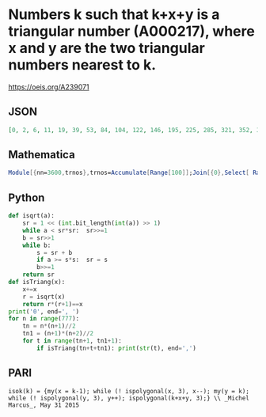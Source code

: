 # Numbers k such that k\+x\+y is a triangular number \(A000217\), where x and y are the two triangular numbers nearest to k\.
https://oeis.org/A239071
## JSON
```JSON
[0, 2, 6, 11, 19, 39, 53, 84, 104, 122, 146, 195, 225, 285, 321, 352, 392, 434, 470, 516, 605, 657, 757, 815, 864, 926, 990, 1044, 1112, 1241, 1315, 1455, 1535, 1602, 1686, 1844, 1934, 2103, 2199, 2279, 2379, 2481, 2566, 2672, 2870, 2982, 3191, 3309, 3407, 3529]
```
## Mathematica
```Mathematica
Module[{nn=3600,trnos},trnos=Accumulate[Range[100]];Join[{0},Select[ Range[ nn],OddQ[Sqrt[8(Total[Nearest[trnos,#,2]]+#) +1]]&]]] (* _Harvey P. Dale_, Dec 19 2020 *)
```
## Python
```Python
def isqrt(a):
    sr = 1 << (int.bit_length(int(a)) >> 1)
    while a < sr*sr:  sr>>=1
    b = sr>>1
    while b:
        s = sr + b
        if a >= s*s:  sr = s
        b>>=1
    return sr
def isTriang(x):
    x+=x
    r = isqrt(x)
    return r*(r+1)==x
print('0', end=', ')
for n in range(777):
    tn = n*(n+1)//2
    tn1 = (n+1)*(n+2)//2
    for t in range(tn+1, tn1+1):
        if isTriang(tn+t+tn1): print(str(t), end=',')
```
## PARI
```PARI
isok(k) = {my(x = k-1); while (! ispolygonal(x, 3), x--); my(y = k); while (! ispolygonal(y, 3), y++); ispolygonal(k+x+y, 3);} \\ _Michel Marcus_, May 31 2015
```
